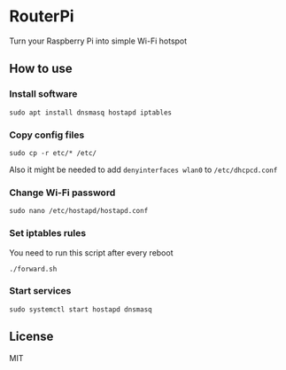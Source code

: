 # RouterPi

Turn your Raspberry Pi into simple Wi-Fi hotspot

## How to use

### Install software

`sudo apt install dnsmasq hostapd iptables`

### Copy config files

`sudo cp -r etc/* /etc/`

Also it might be needed to add `denyinterfaces wlan0` to `/etc/dhcpcd.conf`

### Change Wi-Fi password

`sudo nano /etc/hostapd/hostapd.conf`

### Set iptables rules

You need to run this script after every reboot

`./forward.sh`

### Start services

`sudo systemctl start hostapd dnsmasq`

## License

MIT

